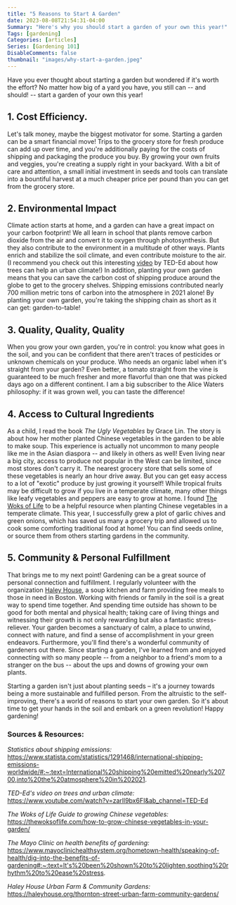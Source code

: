 ```yaml
---
title: "5 Reasons to Start A Garden"
date: 2023-08-08T21:54:31-04:00
Summary: "Here's why you should start a garden of your own this year!"
Tags: [gardening]
Categories: [articles]
Series: [Gardening 101]
DisableComments: false
thumbnail: "images/why-start-a-garden.jpeg"
---
```


Have you ever thought about starting a garden but wondered if it's worth the effort? No matter how big of a yard you have, you still can -- and should! -- start a garden of your own this year!

## 1. Cost Efficiency.
Let's talk money, maybe the biggest motivator for some. Starting a garden can be a smart financial move! Trips to the grocery store for fresh produce can add up over time, and you're additionally paying for the costs of shipping and packaging the produce you buy. By growing your own fruits and veggies, you're creating a supply right in your backyard. With a bit of care and attention, a small initial investment in seeds and tools can translate into a bountiful harvest at a much cheaper price per pound than you can get from the grocery store.

## 2. Environmental Impact
Climate action starts at home, and a garden can have a great impact on your carbon footprint! We all learn in school that plants remove carbon dioxide from the air and convert it to oxygen through photosynthesis. But they also contribute to the environment in a multitude of other ways. Plants enrich and stabilize the soil climate, and even contribute moisture to the air. (I recommend you check out this interesting [video](https://www.youtube.com/watch?v=zarll9bx6FI&ab_channel=TED-Ed) by TED-Ed about how trees can help an urban climate!) In addition, planting your own garden means that you can save the carbon cost of shipping produce around the globe to get to the grocery shelves. Shipping emissions contributed nearly 700 million metric tons of carbon into the atmosphere in 2021 alone! By planting your own garden, you're taking the shipping chain as short as it can get: garden-to-table!  

## 3. Quality, Quality, Quality
When you grow your own garden, you're in control: you know what goes in the soil, and you can be confident that there aren't traces of pesticides or unknown chemicals on your produce. Who needs an organic label when it's straight from your garden? Even better, a tomato straight from the vine is guaranteed to be much fresher and more flavorful than one that was picked days ago on a different continent. I am a big subscriber to the Alice Waters philosophy: if it was grown well, you can taste the difference!

## 4. Access to Cultural Ingredients
As a child, I read the book _The Ugly Vegetables_ by Grace Lin. The story is about how her mother planted Chinese vegetables in the garden to be able to make soup. This experience is actually not uncommon to many people like me in the Asian diaspora -- and likely in others as well! Even living near a big city, access to produce not popular in the West can be limited, since most stores don't carry it. The nearest grocery store that sells some of these vegetables is nearly an hour drive away. But you can get easy access to a lot of "exotic" produce by just growing it yourself! While tropical fruits may be difficult to grow if you live in a temperate climate, many other things like leafy vegetables and peppers are easy to grow at home. I found [The Woks of Life](https://thewoksoflife.com/how-to-grow-chinese-vegetables-in-your-garden/) to be a helpful resource when planting Chinese vegetables in a temperate climate. This year, I successfully grew a plot of garlic chives and green onions, which has saved us many a grocery trip and allowed us to cook some comforting traditional food at home! You can find seeds online, or source them from others starting gardens in the community.

## 5. Community & Personal Fulfillment
That brings me to my next point! Gardening can be a great source of personal connection and fulfillment. I regularly volunteer with the organization [Haley House](), a soup kitchen and farm providing free meals to those in need in Boston. Working with friends or family in the soil is a great way to spend time together. And spending time outside has shown to be good for both mental and physical health; taking care of living things and witnessing their growth is not only rewarding but also a fantastic stress-reliever. Your garden becomes a sanctuary of calm, a place to unwind, connect with nature, and find a sense of accomplishment in your green endeavors. Furthermore, you'll find there's a wonderful community of gardeners out there. Since starting a garden, I've learned from and enjoyed connecting with so many people -- from a neighbor to a friend's mom to a stranger on the bus -- about the ups and downs of growing your own plants.

Starting a garden isn't just about planting seeds – it's a journey towards being a more sustainable and fulfilled person. From the altruistic to the self-improving, there's a world of reasons to start your own garden. So it's about time to get your hands in the soil and embark on a green revolution! Happy gardening! 

### Sources & Resources:
*Statistics about shipping emissions:* https://www.statista.com/statistics/1291468/international-shipping-emissions-worldwide/#:~:text=International%20shipping%20emitted%20nearly%20700,into%20the%20atmosphere%20in%202021.

*TED-Ed's video on trees and urban climate:* https://www.youtube.com/watch?v=zarll9bx6FI&ab_channel=TED-Ed

*The Woks of Life Guide to growing Chinese vegetables:* https://thewoksoflife.com/how-to-grow-chinese-vegetables-in-your-garden/

*The Mayo Clinic on health benefits of gardening:* https://www.mayoclinichealthsystem.org/hometown-health/speaking-of-health/dig-into-the-benefits-of-gardening#:~:text=It's%20been%20shown%20to%20lighten,soothing%20rhythm%20to%20ease%20stress.

*Haley House Urban Farm & Community Gardens:* https://haleyhouse.org/thornton-street-urban-farm-community-gardens/


